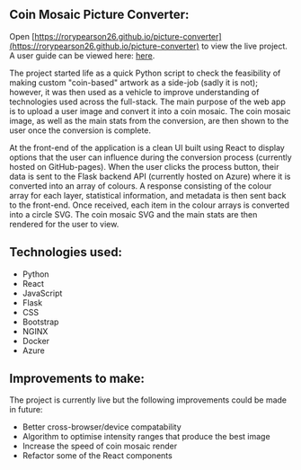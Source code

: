 ## Coin Mosaic Picture Converter:

Open [https://rorypearson26.github.io/picture-converter](https://rorypearson26.github.io/picture-converter) to view the live project. A user guide can be viewed here: [here](https://rorypearson26.github.io/picture-converter/#/about).

The project started life as a quick Python script to check the feasibility of making custom "coin-based" artwork as a side-job (sadly it is not); however, it was then used as a vehicle to improve understanding of technologies used across the full-stack. The main purpose of the web app is to upload a user image and convert it into a coin mosaic. The coin mosaic image, as well as the main stats from the conversion, are then shown to the user once the conversion is complete.

At the front-end of the application is a clean UI built using React to display options that the user can influence during the conversion process (currently hosted on GitHub-pages). When the user clicks the process button, their data is sent to the Flask backend API (currently hosted on Azure) where it is converted into an array of colours. A response consisting of the colour array for each layer, statistical information, and metadata is then sent back to the front-end. Once received, each item in the colour arrays is converted into a circle SVG. The coin mosaic SVG and the main stats are then rendered for the user to view.

## Technologies used:

- Python
- React
- JavaScript
- Flask
- CSS
- Bootstrap
- NGINX
- Docker
- Azure

## Improvements to make:

The project is currently live but the following improvements could be made in future:

- Better cross-browser/device compatability
- Algorithm to optimise intensity ranges that produce the best image
- Increase the speed of coin mosaic render
- Refactor some of the React components
